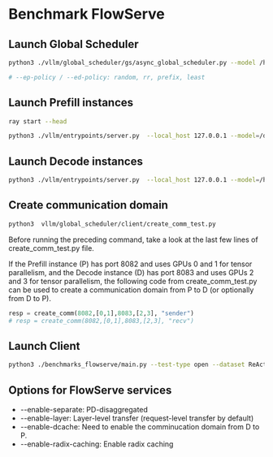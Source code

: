 # Benchmark FlowServe

## Launch Global Scheduler
```bash
python3 ./vllm/global_scheduler/gs/async_global_scheduler.py --model /home/jovyan/models/Llama-2-13b-hf/ --ep-policy random --ed-policy random --enable-separate

# --ep-policy / --ed-policy: random, rr, prefix, least
```

## Launch Prefill instances
```bash
ray start --head

python3 ./vllm/entrypoints/server.py  --local_host 127.0.0.1 --model=/data/zhaoyiyang/Llama-2-7B-fp16/ --local_port 8082 --worker-use-ray  --tensor-parallel-size 2 --block-size 16 --enable-separate --role=prompt --enable-direct --enable-layer --enable-dcache --enable-radix-caching 
```

## Launch Decode instances
```bash
python3 ./vllm/entrypoints/server.py  --local_host 127.0.0.1 --model=/home/jovyan/hucc/models/Llama-2-13b-hf --local_port 8083 --worker-use-ray  --tensor-parallel-size 1 --block-size 16 --enable-separate --role=decoder --enable-direct  --enable-layer  --enable-dcache --enable-radix-caching 
```

## Create communication domain

```bash
python3  vllm/global_scheduler/client/create_comm_test.py
```
Before running the preceding command, take a look at the last few lines of create_comm_test.py file.

If the Prefill instance (P) has port 8082 and uses GPUs 0 and 1 for tensor parallelism, and the Decode instance (D) has port 8083 and uses GPUs 2 and 3 for tensor parallelism, the following code from create_comm_test.py can be used to create a communication domain from P to D (or optionally from D to P).

```python
resp = create_comm(8082,[0,1],8083,[2,3], "sender")
# resp = create_comm(8082,[0,1],8083,[2,3], "recv")
```

## Launch Client
```bash
python3 ./benchmarks_flowserve/main.py --test-type open --dataset ReAct --request-rate 12.8 --num-requests 256
```

## Options for FlowServe services

- --enable-separate: PD-disaggregated
- --enable-layer: Layer-level transfer (request-level transfer by default)
- --enable-dcache: Need to enable the comminucation domain from D to P.
- --enable-radix-caching: Enable radix caching